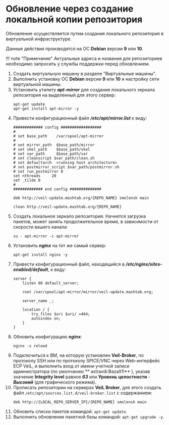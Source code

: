 # Обновление через создание локальной копии репозитория

Обновление осуществляется путем создания локального репозитория в виртуальной инфраструктуре.

Данные действия производятся на ОС **Debian** версии **9** или **10**.


!!! note "Примечание"
    Актуальные адреса и названия для репозиториев необходимо запросить у службы поддержки перед обновлением.

1. Создать виртуальную машину в разделе "Виртуальные машины".
2. Выполнить установку ОС **Debian** версии **9** или **10** и настройку сети виртуальной машины.
3. Установить утилиту **_apt-mirror_** для создания локального зеркала репозитория на выделенный для этого сервер:
    ```
    apt-get update
    apt-get install apt-mirror -y
    ```
4. Привести конфигурационный файл **_/etc/apt/mirror.list_** к виду:
    ```
    ############# config ##################
    #
    # set base_path    /var/spool/apt-mirror
    #
    # set mirror_path  $base_path/mirror
    # set skel_path    $base_path/skel
    # set var_path     $base_path/var
    # set cleanscript $var_path/clean.sh
    # set defaultarch  <running host architecture>
    # set postmirror_script $var_path/postmirror.sh
    # set run_postmirror 0
    set nthreads     20
    set _tilde 0
    #
    ############# end config ##############
    
    deb http://veil-update.mashtab.org/{REPO_NAME} smolensk main
    
    clean http://veil-update.mashtab.org/{REPO_NAME}
    ```
5. Создать локальное зеркало репозитория. Начнется загрузка пакетов, может занять продолжительное время, в зависимости от скорости вашего канала:
    ```
    su - apt-mirror -c apt-mirror
    ```
6. Установить **_nginx_** на тот же самый сервер:
    ```
    apt-get install nginx -y
    ```
7. Привести конфигурационный файл, находящийся в **_/etc/nginx/sites-enabled/default_**, к виду:
    ```
    server {
        listen 80 default_server;
    
        root /var/spool/apt-mirror/mirror/veil-update.mashtab.org;
    
        server_name _;
    
        location / {
            try_files $uri $uri/ =404;
            autoindex on;
        }
    }
    ```
8. Обновить конфигурацию **_nginx_**:
    ```
    nginx -s reload
    ```
9.  Подключиться к ВМ, на которую установлен **Veil-Broker**, по протоколу SSH или по протоколу SPICE/VNC через Web-интерфейс ECP VeiL, и выполнить вход от имени учетной записи администратора (по умолчанию ** astravdi:Bazalt1!** ), указав значение **Integrity level** равное **_63_** или **Уровень целостности** - **_Высокий_** (для графического режима).
10. Прописать репозитории на серверах **VeiL Broker**, для этого создать файл ```/etc/apt/sources.list.d/veil-broker.list``` с содержанием:
    ```
    deb http://{LOCAL_REPO_SERVER_IP}/{REPO_NAME} smolensk main
    ```
11. Обновить списки пакетов командой: `apt-get update`.
12. Выполнить обновление пакетной базы командой: `apt-get upgrade -y`.